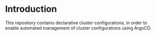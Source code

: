 # Introduction 
This repository contains declarative cluster configurations, in order to enable automated management of cluster 
configurations using ArgoCD.
